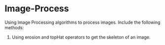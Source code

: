 # Image-Process
Using Image Processing algorithms to process images. Include the following methods:

1. Using erosion and topHat operators to get the skeleton of an image.
